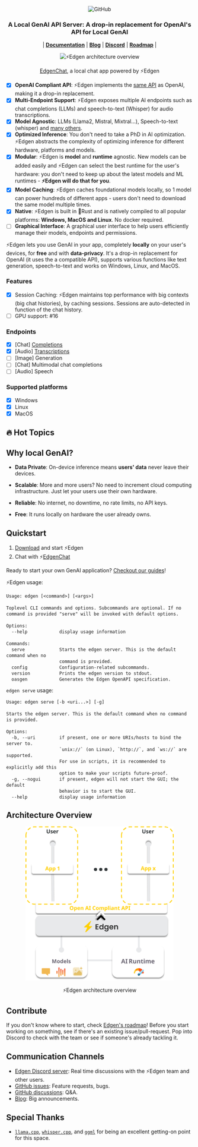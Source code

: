 <p align="center">
    <img alt="GitHub" src="https://img.shields.io/github/license/edgenai/edgen">
    <!-- TODO: uncomment to show discord -->
    <!-- <img alt="Discord" src="https://img.shields.io/discord/1163068604074426408?logo=discord&label=Discord&link=https%3A%2F%2Fdiscord.gg%2FMMUcgBtV"> -->
</p>

<h3 align="center">
    A Local GenAI API Server: A drop-in replacement for OpenAI's API for Local GenAI
</h3>

<p align="center">
    |
    <!-- TODO: add proper links -->
    <a href="https://docs.edgen.co"><b>Documentation</b></a> |
    <a href="https://blog.edgen.co"><b>Blog</b></a> |
    <a href="https://discord.gg/QUXbwqdMRs"><b>Discord</b></a> |
    <a href="https://github.com/orgs/edgenai/projects/1/views/1"><b>Roadmap</b></a> |
</p>

<div align="center">
    <img src="https://edgen.co/images/demo.gif" alt="⚡Edgen architecture overview">
    <p align="center">
        <a href="https://chat.edgen.co">EdgenChat</a>, a local chat app powered by ⚡Edgen
    </p>
</div>

- [x] **OpenAI Compliant API**: ⚡Edgen implements the [same API](https://docs.edgen.co/api-reference) as OpenAI, making it a drop-in replacement.
- [x] **Multi-Endpoint Support**: ⚡Edgen exposes multiple AI endpoints such as chat completions (LLMs) and speech-to-text (Whisper) for audio transcriptions.
- [x] **Model Agnostic**: LLMs (Llama2, Mistral, Mixtral...), Speech-to-text (whisper) and [many others](https://docs.edgen.co/documentation/models).
- [x] **Optimized Inference**: You don't need to take a PhD in AI optimization. ⚡Edgen abstracts the complexity of optimizing inference for different hardware, platforms and models.
- [x] **Modular**: ⚡Edgen is **model** and **runtime** agnostic. New models can be added easily and ⚡Edgen can select the best runtime for the user's hardware: you don't need to keep up about the latest models and ML runtimes - **⚡Edgen will do that for you**.
- [x] **Model Caching**: ⚡Edgen caches foundational models locally, so 1 model can power hundreds of different apps - users don't need to download the same model multiple times.
- [x] **Native**: ⚡Edgen is built in 🦀Rust and is natively compiled to all popular platforms: **Windows, MacOS and Linux**. No docker required.
- [ ] **Graphical Interface**: A graphical user interface to help users efficiently manage their models, endpoints and permissions.

⚡Edgen lets you use GenAI in your app, completely **locally** on your user's devices, for **free** and with **data-privacy**. It's a drop-in replacement for OpenAI (it uses the a compatible API), supports various functions like text generation, speech-to-text and works on Windows, Linux, and MacOS.

### Features

- [x] Session Caching: ⚡Edgen maintains top performance with big contexts (big chat histories), by caching sessions. Sessions are auto-detected in function of the chat history.
- [ ] GPU support: #16

### Endpoints

- [x] \[Chat\] [Completions](https://docs.edgen.co/api-reference/chat)
- [x] \[Audio\] [Transcriptions](https://docs.edgen.co/api-reference/audio)
- [ ] \[Image\] Generation
- [ ] \[Chat\] Multimodal chat completions
- [ ] \[Audio\] Speech

### Supported platforms

- [x] Windows
- [x] Linux
- [x] MacOS

## 🔥 Hot Topics

## Why local GenAI?

- **Data Private**: On-device inference means **users' data** never leave their devices.

- **Scalable**: More and more users? No need to increment cloud computing infrastructure. Just let your users use their own hardware.

- **Reliable**: No internet, no downtime, no rate limits, no API keys.

- **Free**: It runs locally on hardware the user already owns.

## Quickstart

1. [Download](https://edgen.co/download) and start ⚡Edgen
2. Chat with ⚡[EdgenChat](https://chat.edgen.co)

Ready to start your own GenAI application? [Checkout our guides](https://docs.edgen.co/guides)!

⚡Edgen usage:

```
Usage: edgen [<command>] [<args>]

Toplevel CLI commands and options. Subcommands are optional. If no command is provided "serve" will be invoked with default options.

Options:
  --help            display usage information

Commands:
  serve             Starts the edgen server. This is the default command when no
                    command is provided.
  config            Configuration-related subcommands.
  version           Prints the edgen version to stdout.
  oasgen            Generates the Edgen OpenAPI specification.
```

`edgen serve` usage:

```
Usage: edgen serve [-b <uri...>] [-g]

Starts the edgen server. This is the default command when no command is provided.

Options:
  -b, --uri         if present, one or more URIs/hosts to bind the server to.
                    `unix://` (on Linux), `http://`, and `ws://` are supported.
                    For use in scripts, it is recommended to explicitly add this
                    option to make your scripts future-proof.
  -g, --nogui       if present, edgen will not start the GUI; the default
                    behavior is to start the GUI.
  --help            display usage information
```

## Architecture Overview

<div align="center">
    <img src="docs/assets/edgen_architecture_overview.svg" alt="⚡Edgen architecture overview" width="400">
    <p align="center">⚡Edgen architecture overview</p>
</div>

## Contribute

If you don't know where to start, check [Edgen's roadmap](https://github.com/orgs/edgenai/projects/1/views/1)!
Before you start working on something, see if there's an existing issue/pull-request. Pop into Discord to check with the team or see if someone's already tackling it.

## Communication Channels

- [Edgen Discord server](https://discord.gg/QUXbwqdMRs): Real time discussions with the ⚡Edgen team and other users.
- [GitHub issues](https://github.com/edgenai/edgen/issues): Feature requests, bugs.
- [GitHub discussions](https://github.com/edgenai/edgen/discussions/): Q&A.
- [Blog](https://blog.edgen.co): Big announcements.

## Special Thanks

- [`llama.cpp`](https://github.com/ggerganov/llama.cpp/tree/master),
  [`whisper.cpp`](https://github.com/ggerganov/whisper.cpp), and [`ggml`](https://github.com/ggerganov/ggml) for being
  an excellent getting-on point for this space.
